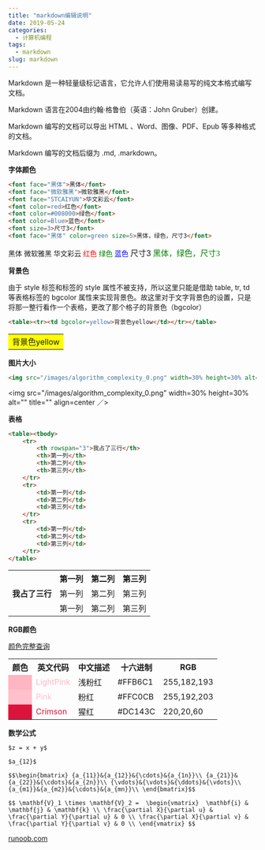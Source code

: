 ```yaml
---
title: "markdown编辑说明"
date: 2019-05-24
categories:
  - 计算机编程
tags:
  - markdown
slug: markdown
---
```


Markdown 是一种轻量级标记语言，它允许人们使用易读易写的纯文本格式编写文档。

Markdown 语言在2004由约翰·格鲁伯（英语：John Gruber）创建。

Markdown 编写的文档可以导出 HTML 、Word、图像、PDF、Epub 等多种格式的文档。

Markdown 编写的文档后缀为 .md, .markdown。

**字体颜色**

```markdown
<font face="黑体">黑体</font>
<font face="微软雅黑">微软雅黑</font>
<font face="STCAIYUN">华文彩云</font>
<font color=red>红色</font>
<font color=#008000>绿色</font>
<font color=Blue>蓝色</font>
<font size=3>尺寸3</font>
<font face="黑体" color=green size=5>黑体，绿色，尺寸3</font>
```

<font face="黑体">黑体</font>
<font face="微软雅黑">微软雅黑</font>
<font face="STCAIYUN">华文彩云</font>
<font color=red>红色</font>
<font color=#008000>绿色</font>
<font color=Blue>蓝色</font>
<font size=3>尺寸3</font>
<font face="黑体" color=green size=3>黑体，绿色，尺寸3</font>

**背景色**

由于 style 标签和标签的 style 属性不被支持，所以这里只能是借助 table, tr, td 等表格标签的 bgcolor 属性来实现背景色。故这里对于文字背景色的设置，只是将那一整行看作一个表格，更改了那个格子的背景色（bgcolor）
```markdown
<table><tr><td bgcolor=yellow>背景色yellow</td></tr></table>
```
<table><tr><td bgcolor=yellow>背景色yellow</td></tr></table>

**图片大小**

```markdown
<img src="/images/algorithm_complexity_0.png" width=30% height=30% alt="" title="" align=center ／>
```
<img src="/images/algorithm_complexity_0.png" width=30% height=30% alt="" title="" align=center ／>

**表格**
```markdown
<table><tbody>
    <tr>
        <th rowspan="3">我占了三行</th>
        <th>第一列</th>
        <th>第二列</th>
        <th>第三列</th>
    </tr>
    <tr>
        <td>第一列</td>
        <td>第二列</td>
        <td>第三列</td>
    </tr>
    <tr>
        <td>第一列</td>
        <td>第二列</td>
        <td>第三列</td>
    </tr>
</table>  
```
<table><tbody>
    <tr>
        <th rowspan="3">我占了三行</th>
        <th>第一列</th>
        <th>第二列</th>
        <th>第三列</th>
    </tr>
    <tr>
        <td>第一列</td>
        <td>第二列</td>
        <td>第三列</td>
    </tr>
    <tr>
        <td>第一列</td>
        <td>第二列</td>
        <td>第三列</td>
    </tr>
</table> 

**RGB颜色**

[颜色完整查询](/cn/2019/07/rgb/)

<table><tbody>
    <tr>
        <th>颜色</th><th>英文代码</th><th>中文描述</th><th>十六进制</th><th>RGB</th>
    </tr>
    <tr>
        <td bgcolor="LightPink"></td><td><font color="LightPink">LightPink</font>
        <td>浅粉红</td><td>#FFB6C1</td><td>255,182,193</td>
    </tr>
    <tr>
        <td bgcolor="Pink"></td><td><font color="Pink">Pink</font>
        <td>粉红</td><td>#FFC0CB</td><td>255,192,203</td>
    </tr>
    <tr>
        <td bgcolor="Crimson"></td><td><font color="Crimson">Crimson</font>
        <td>猩红</td><td>#DC143C</td><td>220,20,60</td>
    </tr>
</table>



**数学公式**

`$z = x + y$`

`$a_{12}$`

`$$\begin{bmatrix}
{a_{11}}&{a_{12}}&{\cdots}&{a_{1n}}\\
{a_{21}}&{a_{22}}&{\cdots}&{a_{2n}}\\
{\vdots}&{\vdots}&{\ddots}&{\vdots}\\
{a_{m1}}&{a_{m2}}&{\cdots}&{a_{mn}}\\
\end{bmatrix}$$`


`$$
\mathbf{V}_1 \times \mathbf{V}_2 =  \begin{vmatrix} 
\mathbf{i} & \mathbf{j} & \mathbf{k} \\
\frac{\partial X}{\partial u} &  \frac{\partial Y}{\partial u} & 0 \\
\frac{\partial X}{\partial v} &  \frac{\partial Y}{\partial v} & 0 \\
\end{vmatrix}
$$`


[runoob.com](https://www.runoob.com/markdown/md-tutorial.html)